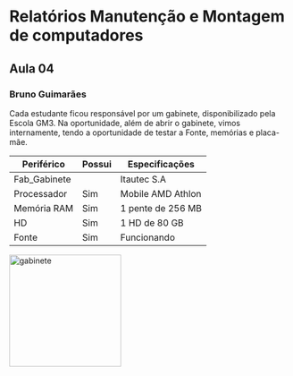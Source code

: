 # Relatórios Manutenção e Montagem de computadores 
## Aula 04 
### Bruno Guimarães 
Cada estudante ficou responsável por um gabinete, disponibilizado pela Escola GM3. Na oportunidade, além de abrir o gabinete, vimos internamente, tendo a oportunidade de testar a Fonte, memórias e placa-mãe. 

Periférico      |Possui   |Especificações    
----------------|---------|------------------
Fab_Gabinete    |	      | Itautec S.A          
Processador     |Sim      | Mobile AMD Athlon 
Memória RAM	    |Sim	  | 1 pente de 256 MB 
HD 	            |Sim	  | 1 HD de 80 GB     
Fonte           |Sim	  | Funcionando     

<img src="gabinete.jpeg" alt="gabinete" width="200"/>
